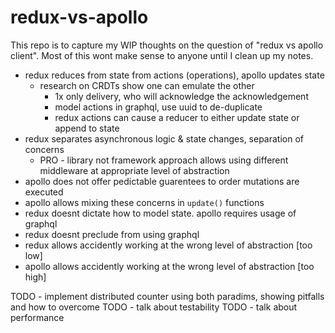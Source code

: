 # redux-vs-apollo

This repo is to capture my WIP thoughts on the question of "redux vs apollo client". Most of this wont make sense to anyone until I clean up my notes.

- redux reduces from state from actions (operations), apollo updates state
  - research on CRDTs show one can emulate the other
    - 1x only delivery, who will acknowledge the acknowledgement
    - model actions in graphql, use uuid to de-duplicate
    - redux actions can cause a reducer to either update state or append to state
- redux separates asynchronous logic & state changes, separation of concerns
  - PRO - library not framework approach allows using different middleware at appropriate level of abstraction
- apollo does not offer pedictable guarentees to order mutations are executed
- apollo allows mixing these concerns in `update()` functions
- redux doesnt dictate how to model state. apollo requires usage of graphql
- redux doesnt preclude from using graphql
- redux allows accidently working at the wrong level of abstraction [too low]
- apollo allows accidently working at the wrong level of abstraction [too high]

TODO - implement distributed counter using both paradims, showing pitfalls and how to overcome
TODO - talk about testability
TODO - talk about performance
